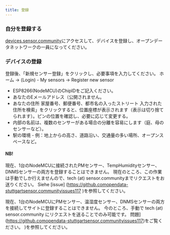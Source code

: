 ```yaml
---
title: 登録
---
```


### 自分を登録する

[devices.sensor.community](https://devices.sensor.community)にアクセスして、デバイスを登録し、オープンデータネットワークの一員になってください。


### デバイスの登録
登録後、「新規センサー登録」をクリックし、必要事項を入力してください。
ホーム -> (Login) - My sensors -> Register new sensor

* ESP8266(NodeMCU)のChipIDをご記入ください。
* あなたのEメールアドレス（公開されません。
* あなたの住所 家屋番号、郵便番号、都市名の入ったストリート 入力された住所を検索」をクリックすると、位置座標が表示されます（表示は切り捨てられます）。ピンの位置を確認し、必要に応じて変更する。
* 内部の名前は、複数のセンサーがある場合の分離を容易にします（庭、母のセンサーなど）。
* 駅の環境 - 例：地上からの高さ、道路沿い、交通量の多い場所、オープンスペースなど。

#### NB!
現在、1台のNodeMCUに接続されたPMセンサー、TempHumidityセンサー、DNMSセンサーの両方を登録することはできません。
現在のところ、この作業は手動でしか行えませんので、tech (at) sensor.communityまでリクエストをお送りください。
Siehe [issue] (https://github.comopendata-stuttgartsensor.communityissues117
)を参照してください。

現在、1台のNodeMCUにPMセンサー、温湿度センサー、DNMSセンサーの両方を接続してサイトに登録することはできません。
今のところ、手動で tech (at) sensor.community にリクエストを送ることでのみ可能です。
問題](https://github.comopendata-stuttgartsensor.communityissues117)をご覧ください。
)を参照してください。
